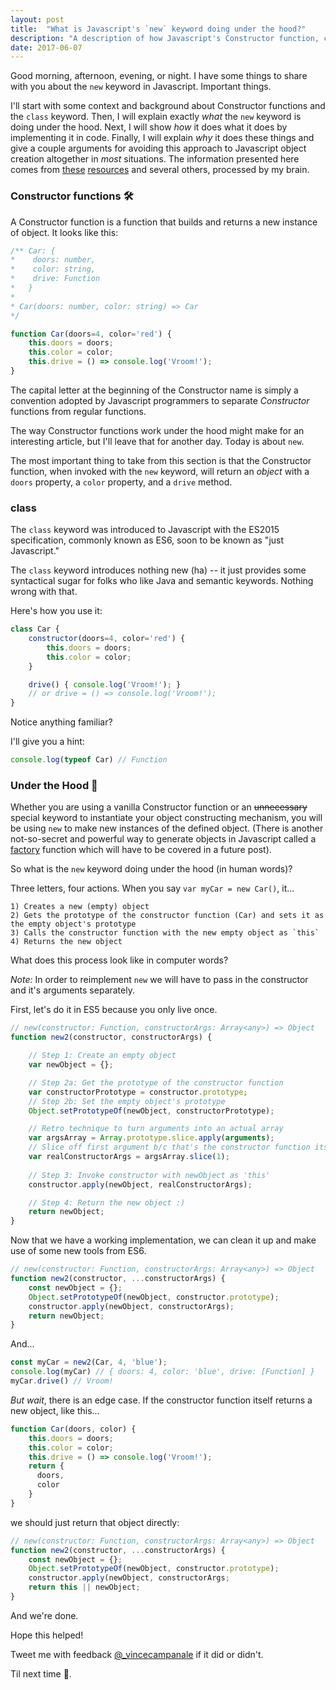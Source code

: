 ```yaml
---
layout: post
title:  "What is Javascript's `new` keyword doing under the hood?"
description: "A description of how Javascript's Constructor function, class keyword, and new keyword work together, followed by a reimplementation of the new keyword in Javascript."
date: 2017-06-07
---
```


Good morning, afternoon, evening, or night. I have some things to share with you about the `new` keyword in Javascript. Important things. 

I'll start with some context and background about Constructor functions and the `class` keyword. Then, I will explain exactly *what* the `new` keyword is doing under the hood. Next,
 I will show *how* it does what it does by implementing it in code. Finally, I will explain *why* it does these things and give a couple arguments for avoiding this approach to Javascript object creation altogether in *most* situations. The information presented here comes from [these](https://www.youtube.com/watch?v=Y3zzCY62NYc) [resources](https://medium.com/javascript-scene/javascript-factory-functions-vs-constructor-functions-vs-classes-2f22ceddf33e) and several others, processed by my brain. 

### Constructor functions 🛠
A Constructor function is a function that builds and returns a new instance of object. It looks like this: 

```javascript
/** Car: {
*    doors: number,
*    color: string,
*    drive: Function
*   }
*
* Car(doors: number, color: string) => Car
*/

function Car(doors=4, color='red') {
    this.doors = doors;
    this.color = color;
    this.drive = () => console.log('Vroom!');
}
```

The capital letter at the beginning of the Constructor name is simply a convention adopted by Javascript programmers to separate *Constructor* functions from regular functions. 

The way Constructor functions work under the hood might make for an interesting article, but I'll leave that for another day. Today is about `new`. 

The most important thing to take from this section is that the Constructor function, when invoked with the `new` keyword, will return an *object* with a `doors` property, a `color` property, and a `drive` method.

### **class**
The `class` keyword was introduced to Javascript with the ES2015 specification, commonly known as ES6, soon to be known as "just Javascript."

The `class` keyword introduces nothing new (ha) -- it just provides some syntactical sugar for folks who like Java and semantic keywords. Nothing wrong with that. 

Here's how you use it:

```javascript
class Car {
    constructor(doors=4, color='red') {
        this.doors = doors;
        this.color = color;
    }

    drive() { console.log('Vroom!'); }
    // or drive = () => console.log('Vroom!');
}

```

Notice anything familiar?

I'll give you a hint: 
```javascript
console.log(typeof Car) // Function 
```

### Under the Hood 🚗

Whether you are using a vanilla Constructor function or an <strike>unnecessary</strike> special keyword to instantiate your object constructing mechanism, you will be using `new` to make new instances of the defined object. (There is another not-so-secret and powerful way to generate objects in Javascript called a [factory](https://medium.com/javascript-scene/javascript-factory-functions-vs-constructor-functions-vs-classes-2f22ceddf33e) function which will have to be covered in a future post).

So what is the `new` keyword doing under the hood (in human words)?

Three letters, four actions. When you say `var myCar = new Car()`, it...

```
1) Creates a new (empty) object 
2) Gets the prototype of the constructor function (Car) and sets it as the empty object's prototype
3) Calls the constructor function with the new empty object as `this` 
4) Returns the new object
```

What does this process look like in computer words?

*Note:* In order to reimplement `new` we will have to pass in the constructor and it's arguments separately. 

First, let's do it in ES5 because you only live once. 

```javascript
// new(constructor: Function, constructorArgs: Array<any>) => Object
function new2(constructor, constructorArgs) {

    // Step 1: Create an empty object
    var newObject = {};

    // Step 2a: Get the prototype of the constructor function
    var constructorPrototype = constructor.prototype;
    // Step 2b: Set the empty object's prototype 
    Object.setPrototypeOf(newObject, constructorPrototype);

    // Retro technique to turn arguments into an actual array 
    var argsArray = Array.prototype.slice.apply(arguments); 
    // Slice off first argument b/c that's the constructor function itself. 
    var realConstructorArgs = argsArray.slice(1);
    
    // Step 3: Invoke constructor with newObject as 'this'
    constructor.apply(newObject, realConstructorArgs);

    // Step 4: Return the new object :)
    return newObject;
}
```
Now that we have a working implementation, we can clean it up and make use of some new tools from ES6. 

```javascript
// new(constructor: Function, constructorArgs: Array<any>) => Object
function new2(constructor, ...constructorArgs) {
    const newObject = {};
    Object.setPrototypeOf(newObject, constructor.prototype);    
    constructor.apply(newObject, constructorArgs);
    return newObject;
}
```

And...
```javascript
const myCar = new2(Car, 4, 'blue');
console.log(myCar) // { doors: 4, color: 'blue', drive: [Function] }
myCar.drive() // Vroom!
```

*But wait*, there is an edge case. If the constructor function itself returns a new object, like this...

```javascript
function Car(doors, color) {
    this.doors = doors;
    this.color = color;
    this.drive = () => console.log('Vroom!');
    return {
      doors,
      color
    }
}
```
 we should just return that object directly:

```javascript
// new(constructor: Function, constructorArgs: Array<any>) => Object
function new2(constructor, ...constructorArgs) {
    const newObject = {};
    Object.setPrototypeOf(newObject, constructor.prototype);
    constructor.apply(newObject, constructorArgs;
    return this || newObject;
}
```

And we're done.


Hope this helped! 

Tweet me with feedback [@_vincecampanale](https://twitter.com/_vincecampanale) if it did or didn't.

Til next time 👋.
